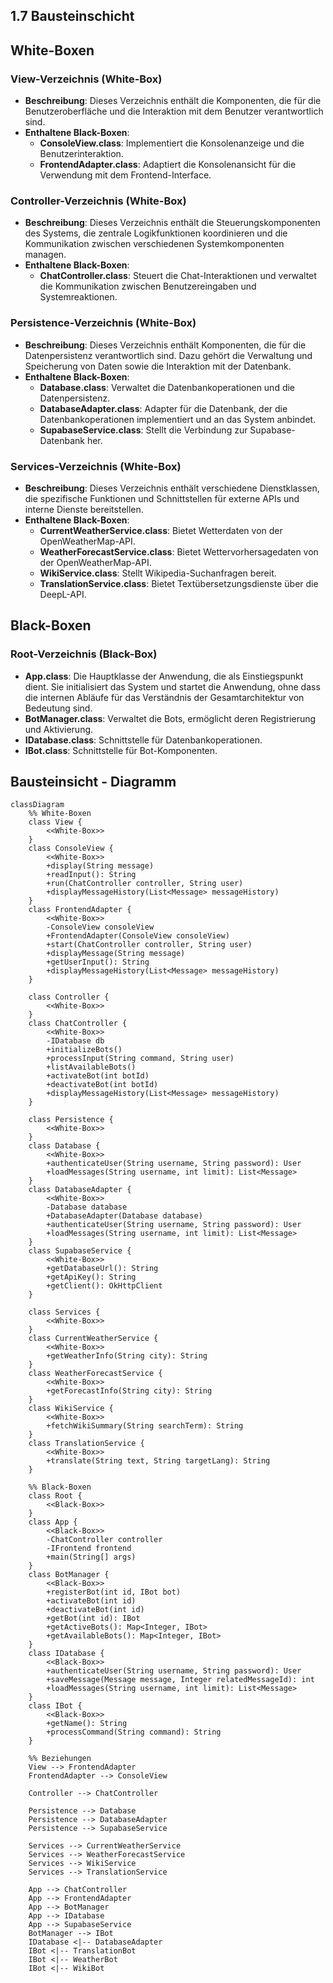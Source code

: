 ## 1.7 Bausteinschicht

## White-Boxen

### View-Verzeichnis (White-Box)
- **Beschreibung**: Dieses Verzeichnis enthält die Komponenten, die für die Benutzeroberfläche und die Interaktion mit dem Benutzer verantwortlich sind. 
- **Enthaltene Black-Boxen**:
  - **ConsoleView.class**: Implementiert die Konsolenanzeige und die Benutzerinteraktion.
  - **FrontendAdapter.class**: Adaptiert die Konsolenansicht für die Verwendung mit dem Frontend-Interface.

### Controller-Verzeichnis (White-Box)
- **Beschreibung**: Dieses Verzeichnis enthält die Steuerungskomponenten des Systems, die zentrale Logikfunktionen koordinieren und die Kommunikation zwischen verschiedenen Systemkomponenten managen.
- **Enthaltene Black-Boxen**:
  - **ChatController.class**: Steuert die Chat-Interaktionen und verwaltet die Kommunikation zwischen Benutzereingaben und Systemreaktionen.

### Persistence-Verzeichnis (White-Box)
- **Beschreibung**: Dieses Verzeichnis enthält Komponenten, die für die Datenpersistenz verantwortlich sind. Dazu gehört die Verwaltung und Speicherung von Daten sowie die Interaktion mit der Datenbank.
- **Enthaltene Black-Boxen**:
  - **Database.class**: Verwaltet die Datenbankoperationen und die Datenpersistenz.
  - **DatabaseAdapter.class**: Adapter für die Datenbank, der die Datenbankoperationen implementiert und an das System anbindet.
  - **SupabaseService.class**: Stellt die Verbindung zur Supabase-Datenbank her.

### Services-Verzeichnis (White-Box)
- **Beschreibung**: Dieses Verzeichnis enthält verschiedene Dienstklassen, die spezifische Funktionen und Schnittstellen für externe APIs und interne Dienste bereitstellen.
- **Enthaltene Black-Boxen**:
  - **CurrentWeatherService.class**: Bietet Wetterdaten von der OpenWeatherMap-API.
  - **WeatherForecastService.class**: Bietet Wettervorhersagedaten von der OpenWeatherMap-API.
  - **WikiService.class**: Stellt Wikipedia-Suchanfragen bereit.
  - **TranslationService.class**: Bietet Textübersetzungsdienste über die DeepL-API.

## Black-Boxen

### Root-Verzeichnis (Black-Box)
- **App.class**: Die Hauptklasse der Anwendung, die als Einstiegspunkt dient. Sie initialisiert das System und startet die Anwendung, ohne dass die internen Abläufe für das Verständnis der Gesamtarchitektur von Bedeutung sind.
- **BotManager.class**: Verwaltet die Bots, ermöglicht deren Registrierung und Aktivierung.
- **IDatabase.class**: Schnittstelle für Datenbankoperationen.
- **IBot.class**: Schnittstelle für Bot-Komponenten.

## Bausteinsicht - Diagramm

```mermaid
classDiagram
    %% White-Boxen
    class View {
        <<White-Box>>
    }
    class ConsoleView {
        <<White-Box>>
        +display(String message)
        +readInput(): String
        +run(ChatController controller, String user)
        +displayMessageHistory(List<Message> messageHistory)
    }
    class FrontendAdapter {
        <<White-Box>>
        -ConsoleView consoleView
        +FrontendAdapter(ConsoleView consoleView)
        +start(ChatController controller, String user)
        +displayMessage(String message)
        +getUserInput(): String
        +displayMessageHistory(List<Message> messageHistory)
    }
    
    class Controller {
        <<White-Box>>
    }
    class ChatController {
        <<White-Box>>
        -IDatabase db
        +initializeBots()
        +processInput(String command, String user)
        +listAvailableBots()
        +activateBot(int botId)
        +deactivateBot(int botId)
        +displayMessageHistory(List<Message> messageHistory)
    }
    
    class Persistence {
        <<White-Box>>
    }
    class Database {
        <<White-Box>>
        +authenticateUser(String username, String password): User
        +loadMessages(String username, int limit): List<Message>
    }
    class DatabaseAdapter {
        <<White-Box>>
        -Database database
        +DatabaseAdapter(Database database)
        +authenticateUser(String username, String password): User
        +loadMessages(String username, int limit): List<Message>
    }
    class SupabaseService {
        <<White-Box>>
        +getDatabaseUrl(): String
        +getApiKey(): String
        +getClient(): OkHttpClient
    }
    
    class Services {
        <<White-Box>>
    }
    class CurrentWeatherService {
        <<White-Box>>
        +getWeatherInfo(String city): String
    }
    class WeatherForecastService {
        <<White-Box>>
        +getForecastInfo(String city): String
    }
    class WikiService {
        <<White-Box>>
        +fetchWikiSummary(String searchTerm): String
    }
    class TranslationService {
        <<White-Box>>
        +translate(String text, String targetLang): String
    }
    
    %% Black-Boxen
    class Root {
        <<Black-Box>>
    }
    class App {
        <<Black-Box>>
        -ChatController controller
        -IFrontend frontend
        +main(String[] args)
    }
    class BotManager {
        <<Black-Box>>
        +registerBot(int id, IBot bot)
        +activateBot(int id)
        +deactivateBot(int id)
        +getBot(int id): IBot
        +getActiveBots(): Map<Integer, IBot>
        +getAvailableBots(): Map<Integer, IBot>
    }
    class IDatabase {
        <<Black-Box>>
        +authenticateUser(String username, String password): User
        +saveMessage(Message message, Integer relatedMessageId): int
        +loadMessages(String username, int limit): List<Message>
    }
    class IBot {
        <<Black-Box>>
        +getName(): String
        +processCommand(String command): String
    }

    %% Beziehungen
    View --> FrontendAdapter
    FrontendAdapter --> ConsoleView

    Controller --> ChatController

    Persistence --> Database
    Persistence --> DatabaseAdapter
    Persistence --> SupabaseService

    Services --> CurrentWeatherService
    Services --> WeatherForecastService
    Services --> WikiService
    Services --> TranslationService

    App --> ChatController
    App --> FrontendAdapter
    App --> BotManager
    App --> IDatabase
    App --> SupabaseService
    BotManager --> IBot
    IDatabase <|-- DatabaseAdapter
    IBot <|-- TranslationBot
    IBot <|-- WeatherBot
    IBot <|-- WikiBot

```

